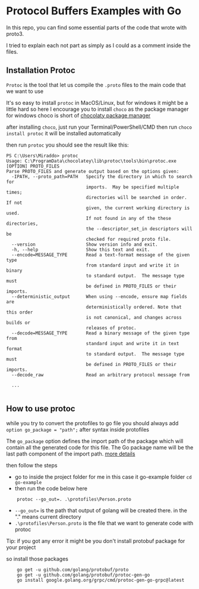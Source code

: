 # Protocol Buffers Examples with Go
In this repo, you can find some essential parts of the code that wrote with proto3.

I tried to explain each not part as simply as I could as a comment inside the files.

## Installation Protoc
`Protoc` is the tool that let us compile the `.proto` files to the main code that we want to use

It's so easy to install `protoc` in MacOS/Linux, but for windows it might be a little hard
so here I encourage you to install `choco` as the package manager for windows choco is short of [chocolaty package manager](https://chocolatey.org/)

after installing `choco`, just run your Terminal/PowerShell/CMD then run `choco install protoc` it will be installed automatically

then run `protoc` you should see the result like this:

```text
PS C:\Users\Miraddo> protoc
Usage: C:\ProgramData\chocolatey\lib\protoc\tools\bin\protoc.exe [OPTION] PROTO_FILES
Parse PROTO_FILES and generate output based on the options given:
  -IPATH, --proto_path=PATH   Specify the directory in which to search for
                              imports.  May be specified multiple times;
                              directories will be searched in order.  If not
                              given, the current working directory is used.
                              If not found in any of the these directories,
                              the --descriptor_set_in descriptors will be
                              checked for required proto file.
  --version                   Show version info and exit.
  -h, --help                  Show this text and exit.
  --encode=MESSAGE_TYPE       Read a text-format message of the given type
                              from standard input and write it in binary
                              to standard output.  The message type must
                              be defined in PROTO_FILES or their imports.
  --deterministic_output      When using --encode, ensure map fields are
                              deterministically ordered. Note that this order
                              is not canonical, and changes across builds or
                              releases of protoc.
  --decode=MESSAGE_TYPE       Read a binary message of the given type from
                              standard input and write it in text format
                              to standard output.  The message type must
                              be defined in PROTO_FILES or their imports.
  --decode_raw                Read an arbitrary protocol message from
  
  ...
  
```

## How to use protoc 

while you try to convert the protofiles to go file you should always add `option go_package = "path";` after syntax inside protofiles

The `go_package` option defines the import path of the package which will contain all the generated code for this file. The Go package name will be the last path component of the import path. [more details](https://developers.google.com/protocol-buffers/docs/gotutorial#defining-your-protocol-format)

then follow the steps

- go to inside the project folder for me in this case it go-example folder `cd go-example`
- then run the code below here
```text
    protoc --go_out=. .\protofiles\Person.proto
```
- `--go_out=` is the path that output of golang will be created there. in the "." means current directory
- `.\protofiles\Person.proto` is the file that we want to generate code with protoc 


Tip: if you got any error it might be you don't install protobuf package for your project

so install those packages
```text
    go get -u github.com/golang/protobuf/proto
    go get -u github.com/golang/protobuf/protoc-gen-go
    go install google.golang.org/grpc/cmd/protoc-gen-go-grpc@latest
```
